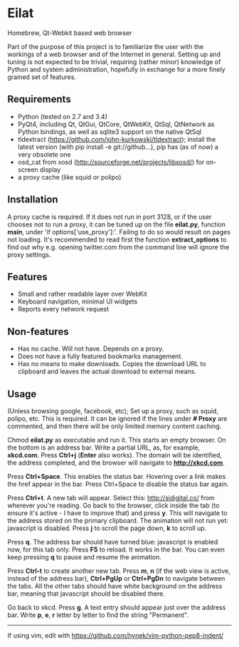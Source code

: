 Eilat
=====

Homebrew, Qt-Webkit based web browser

Part of the purpose of this project is to familiarize the user with the workings
of a web browser and of the Internet in general. Setting up and tuning is not
expected to be trivial, requiring (rather minor) knowledge of Python and system
administration, hopefully in exchange for a more finely grained set of features.

Requirements
------------

* Python (tested on 2.7 and 3.4)
* PyQt4, including Qt, QtGui, QtCore, QtWebKit, QtSql, QtNetwork as Python
bindings, as well as sqlite3 support on the native QtSql
* tldextract (https://github.com/john-kurkowski/tldextract); install the latest
version (with pip install -e git://github...), pip has (as of now) a very obsolete one
* osd_cat from xosd (http://sourceforge.net/projects/libxosd/) for on-screen display
* a proxy cache (like squid or polipo)

Installation
------------

A proxy cache is required. If it does not run in port 3128, or if the user chooses
not to run a proxy, it can be tuned up on the file **eilat.py**, function **main**,
under 'if options['use_proxy']:'. Failing to do so would result on pages not loading.
It's recommended to read first the function **extract_options** to find out why e.g.
opening twitter.com from the command line will ignore the proxy settings.

Features
--------

* Small and rather readable layer over WebKit
* Keyboard navigation, minimal UI widgets
* Reports every network request

Non-features
------------

* Has no cache. Will not have. Depends on a proxy.
* Does not have a fully featured bookmarks management.
* Has no means to make downloads. Copies the download URL to clipboard and
leaves the actual download to external means.

Usage
-----

(Unless browsing google, facebook, etc); Set up a proxy, such as squid, polipo, etc.
This is required. It can be ignored if the lines under **# Proxy** are commented,
and then there will be only limited memory content caching.

Chmod **eilat.py** as executable and run it. This starts an empty browser. On the
bottom is an address bar. Write a partial URL, as, for example, **xkcd.com**. Press
**Ctrl+j** (**Enter** also works). The domain will be identified, the address completed,
and the browser will navigate to **http://xkcd.com**.

Press **Ctrl+Space**. This enables the status bar.
Hovering over a link makes the href appear in the bar.
Press Ctrl+Space to disable the status bar again.

Press **Ctrl+t**. A new tab will appear. Select this: http://sidigital.co/
from wherever you're reading. Go back to the browser, click inside the tab (to
ensure it's active - I have to improve that) and press **y**. This will navigate
to the address stored on the primary clipboard. The animation will not run yet:
javascript is disabled. Press **j** to scroll the page down, **k** to scroll up.

Press **q**. The address bar should have turned blue: javascript is enabled now,
for this tab only. Press **F5** to reload. It works in the bar. You can even keep pressing
**q** to pause and resume the animation.

Press **Ctrl-t** to create another new tab. Press **m**, **n** (if the web view is 
active, instead of the address bar), **Ctrl+PgUp** or **Ctrl+PgDn** to navigate 
between the tabs. All the other tabs should have white background on the address bar,
meaning that javascript should be disabled there.

Go back to xkcd. Press **g**. A text entry should appear just over the address bar.
Write **p**, **e**, **r** letter by letter to find the string "Permanent".

----

If using vim, edit with https://github.com/hynek/vim-python-pep8-indent/
